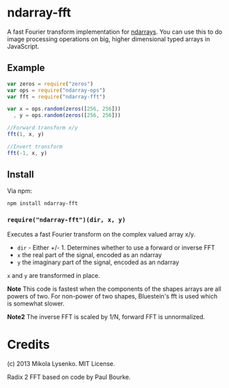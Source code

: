 ndarray-fft
===========
A fast Fourier transform implementation for [ndarrays](https://github.com/mikolalysenko/ndarray).  You can use this to do image processing operations on big, higher dimensional typed arrays in JavaScript.

## Example

```javascript
var zeros = require("zeros")
var ops = require("ndarray-ops")
var fft = require("ndarray-fft")

var x = ops.random(zeros([256, 256]))
  , y = ops.random(zeros([256, 256]))

//Forward transform x/y
fft(1, x, y)

//Invert transform
fft(-1, x, y)
```

## Install
Via npm:

    npm install ndarray-fft


### `require("ndarray-fft")(dir, x, y)`
Executes a fast Fourier transform on the complex valued array x/y.  

* `dir` - Either +/- 1.  Determines whether to use a forward or inverse FFT
* `x` the real part of the signal, encoded as an ndarray
* `y` the imaginary part of the signal, encoded as an ndarray

`x` and `y` are transformed in place.

**Note** This code is fastest when the components of the shapes arrays are all powers of two.  For non-power of two shapes, Bluestein's fft is used which is somewhat slower.

**Note2** The inverse FFT is scaled by 1/N, forward FFT is unnormalized.

# Credits
(c) 2013 Mikola Lysenko.  MIT License.

Radix 2 FFT based on code by Paul Bourke.